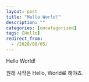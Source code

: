 ```yaml
---
layout: post
title: "Hello World!"
description: ""
categories: [uncategorized]
tags: [Hello]
redirect_from:
  - /2020/08/05/
---
```

Hello World!

원래 시작은 Hello, World로 해야죠.
